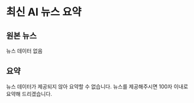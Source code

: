 # 최신 AI 뉴스 요약

## 원본 뉴스
뉴스 데이터 없음

## 요약
뉴스 데이터가 제공되지 않아 요약할 수 없습니다. 뉴스를 제공해주시면 100자 이내로 요약해 드리겠습니다.
